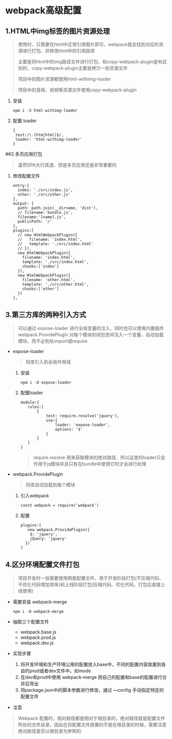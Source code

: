 # webpack高级配置

## 1.HTML中img标签的图片资源处理

> 使用时、只需要在html中正常引用图片即可、webpack就会找到对应的资源进行打包、并修改html中的引用路径
>
> 主要是将html中的img路径文件进行打包、和copy-webpack-plugin是有区别的、copy-webpack-plugin主要是拷贝一些资源文件
>
> 项目中的图片资源都使用html-withimg-loader
>
> 项目中的音频、视频等资源文件使用copy-webpack-plugin

1. 安装

   ```
   npm i -S html-withimg-loader
   ```

2. 配置 loader

   ```
   {
   	test:/\.(htm|html)$/,
   	loader: 'html-withimg-loader'
   }
   ```

##2.多页应用打包

> 虽然SPA大行其道、但是多页应用还是非常重要的

1. 修改配置文件

   ```
   entry:{
     index: './src/index.js',
     other: './src/other.js'
   },
   output: {
     path: path.join(__dirname, 'dist'),
     // filename:'bundle.js',
     filename:'[name].js',
     publicPath: '/'
   },
   plugins:[
     // new HtmlWebpackPlugin({
     //   filename: 'index.html',
     //   template: './src/index.html'
     // }),
     new HtmlWebpackPlugin({
       filename: 'index.html',
       template: './src/index.html',
       chunks:['index']
     }),
     new HtmlWebpackPlugin({
       filename: 'other.html',
       template: './src/other.html',
       chunks:['other']
     })
   ],
   ```

## 3.第三方库的两种引入方式

> 可以通过 expose-loader 进行全局变量的注入、同时也可以使用内置插件 webpack.ProvidePlugin 对每个模块的闭包空间注入一个变量，自动加载模块，而不必到处import或require

- expose-loader

  > 将库引入到全局作用域

  1. 安装

     ```
     npm i -D expose-loader
     ```

  2. 配置loader

     ```
     module:{
     	rules:[
     		{
     			test: require.resolve('jquery'),
     			use:{
     				loader: 'expose-loader',
     				options: '$'
     			}
     		}
     	]
     }
     ```

     > require.resolve 用来获取模块的绝对路径、所以这里的loader只会作用于jq模块并且只有在bundle中使用它时才会进行处理

- webpack.ProvidePlugin

  > 将库自动加载到每个模块

  1. 引入webpack

     ```
     const webpack = require('webpack')
     ```

  2. 配置

     ```
     plugins:[
     	new webpack.ProvidePlugin({
         $: 'jquery',
         jQuery: 'jquery'
       })
     ]
     ```

## 4.区分环境配置文件打包



> 项目开发时一般需要使用两套配置文件、用于开发阶段打包(不压缩代码、不优化代码增加效率)和上线阶段打包(压缩代码、优化代码，打包后直接上线使用)

- 需要安装 webpack-merge 

  ```
  npm i -D webpack-merge
  ```

- 抽取三个配置文件

  - webpack.base.js
  - webpack.prod.js
  - webpack.dev.js

- 实现步骤
  1. 将开发环境和生产环境公用的配置放入base中，不同的配置内容放置到各自的prod或者dev文件中，如mode
  2. 在dev和prod中使用 webpack-merge 把自己的配置和base的配置进行合并后导出
  3. 将package.json中的脚本参数进行修改，通过 —config 手动指定特定的配置文件

- 注意

> Webpack 配置时，相对路径都是相对于根目录的，绝对路径就是配置文件所处的文件目录，因此在将配置文件放置的不是在根目录的时候，需要注意绝对路径是否以根目录为参照的















